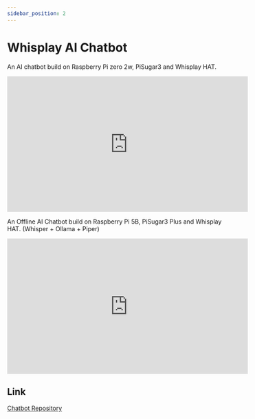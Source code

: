 ```yaml
---
sidebar_position: 2
---
```


# Whisplay AI Chatbot

An AI chatbot build on Raspberry Pi zero 2w, PiSugar3 and Whisplay HAT.

<iframe width="560" height="315" src="https://www.youtube.com/embed/Nwu2DruSuyI?si=ZxQFkCC0OQERdzae" title="YouTube video player" frameborder="0" allow="accelerometer; autoplay; clipboard-write; encrypted-media; gyroscope; picture-in-picture; web-share" referrerpolicy="strict-origin-when-cross-origin" allowfullscreen></iframe>

An Offline AI Chatbot build on Raspberry Pi 5B, PiSugar3 Plus and Whisplay HAT. (Whisper + Ollama + Piper)

<iframe width="560" height="315" src="https://www.youtube.com/embed/kFmhSTh167U?si=7YEcs0tZX5W-uQFb" title="YouTube video player" frameborder="0" allow="accelerometer; autoplay; clipboard-write; encrypted-media; gyroscope; picture-in-picture; web-share" referrerpolicy="strict-origin-when-cross-origin" allowfullscreen></iframe>

## Link

[Chatbot Repository](https://github.com/PiSugar/whisplay-ai-chatbot)